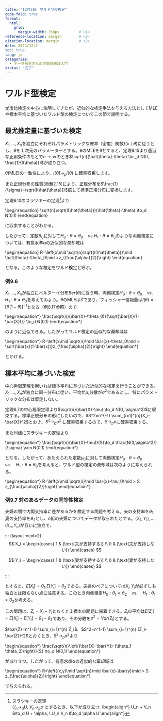 ```yaml
---
title: "12月3日　ワルド型の検定"
code-fold: true
format:
  html:
    grid:
      margin-width: 350px         # <1>
reference-location: margin        # <2>
citation-location: margin         # <2>
date: 2024/12/3
toc: true
lang: ja
categories:
  - データ解析のための数理統計入門
status: "完了"
---
```



# ワルド型検定


尤度比検定を中心に説明してきたが、近似的な検定手法を与える方法としてMLEや標本平均に基づいたワルド型の検定についてこの節で説明する。

## 最尤推定量に基づいた検定

$X_1,\dots,X_n$を独立にそれぞれパラメトリックな確率（密度）関数$f(x\mid \theta)$に従うとし、$\theta$を１次元のパラメーターとする。$\theta$のMLEを$\hat{\theta}$とすると、定理8.15より適当な正則条件のもとで$n \to \infty$のとき$\sqrt{n}(\hat{\theta}-\theta) \to _d N(0, \frac{1}{I(\theta)})$が成り立つ。

$\hat{\theta}$(MLE)の一致性により、$I(\hat{\theta}) \to_p I(\theta)$ に確率収束します。

また正規分布の性質(命題2.15)により、正規分布を$\frac{1}{\sigma}=\sqrt{I(\hat{\theta})}$倍して標準正規分布に変換します。

定理6.10のスラツキーの定理[^1]より

\begin{equation}
  \sqrt{n}\sqrt{I(\hat{\theta})}(\hat{\theta}-\theta) \to_d N(0,1) 
\end{equation}

に収束することがわかる。

[^1]: スラツキーの定理　<br> $U_n \to_d U$, $V_n \to_p \alpha$ とするとき、以下が成り立つ:
\begin{align*}
U_n + V_n &\to_d U + \alpha, \\
U_n V_n &\to_d \alpha U
\end{align*}

したがって、定数$\theta_0$に対して$H_0:\theta = \theta_0 \quad vs. H_1: \theta \neq \theta_0$のような両側検定については、有意水準$\alpha$の近似的な棄却域は

\begin{equation}
  R=\left\{x\mid \sqrt{n}\sqrt{I(\hat{\theta})}\mid \hat{\theta}-\theta_0\mid >z_{\frac{\alpha}{2}}\right\}
\end{equation}

となる。このような検定をワルド検定と呼ぶ。

### 例9.6

$X_1,\dots,X_n$が独立にベルヌーイ分布$Ber(\theta)$に従う時、両側検定$H_0:\theta=\theta_0 \quad vs. \quad H_1: \theta \neq \theta_0$を考えてみよう。$\theta$のMLEは$\bar{X}$であり、フィッシャー情報量は$I(\theta)=\left[\theta(1-\theta)\right]^{-1}$となる（例8.17参照）ので

\begin{equation*}
  \frac{\sqrt{n}(\bar{X}-\theta_0)}{\sqrt{\bar{X}(1-\bar{X})}} \to_d N(0,1)
\end{equation*}

のように近似できる。したがってワルド検定の近似的な棄却域は

\begin{equation*}
  R=\left\{x\mid \sqrt{n}\mid \bar{x}-\theta_0\mid > \sqrt{\bar{x}(1-\bar{x})}z_{\frac{\alpha}{2}}\right\}
\end{equation*}

とかける。

## 標本平均に基づいた検定


中心極限定理を用いれば標本平均に基づいた近似的な検定を行うことができる。$X_1,\dots,X_n$が独立に同一分布に従い、平均が$\mu$,分散が$\sigma^2$であるとし、特にパラメトリックな分布は仮定しない。


定理6.7の中心極限定理より$\sqrt{n}(\bar{X}-\mu) \to_d N(0, \sigma^2)$に収束する。標準正規分布の形にしたいので、$S^2=n^{-1} \sum_{i=1}^{n}(X_i-\bar{X})^2$とおき、$S^2 \to_p \sigma^2$ に確率収束するので、$S \to_p \sigma$に確率収束する。

また同様にスラツキーの定理より

\begin{equation*}
  \frac{\sqrt{n}(\bar{X}-\mu)}{S}\to_d  \frac{N(0,\sigma^2)}{\sigma} \sim N(0,1)
\end{equation*}

となる。したがって、あたえられた定数$\mu_0$に対して両側検定$H_0:\theta=\theta_0 \quad vs. \quad H_1: \theta \neq \theta_0$を考えると、ワルド型の検定の棄却域は次のように考えられる。


\begin{equation*}
  R=\left\{x\mid \sqrt{n}\mid \bar{x}-\mu_0\mid > S z_{\frac{\alpha}{2}}\right\}
\end{equation*}

### 例9.7 対のあるデータの同等性検定

夫婦の間で内閣支持率に差があるかを検定する問題を考える。夫の支持率を$\theta_1$,妻の支持率を$\theta_2$とし、$n$組の夫婦についてデータが取られたとする。$(X_1,Y_1),\dots,(X_n,Y_n)$が互いに独立で、


::: {layout-ncol=2}
$$
X_i =
\begin{cases}
1 & (\text{夫が支持する}) \\
0 & (\text{夫が支持しない})
\end{cases}
$$


$$
Y_i =
\begin{cases}
1 & (\text{妻が支持する}) \\
0 & (\text{妻が支持しない})
\end{cases}
$$

:::






とすると、$E[X_i]=\theta_1$,$E[Y_i]=\theta_2$である。夫婦のペアについては$X_i,Y_i$が必ずしも独立とは限らない点に注意する。このとき両側検定$H_0:\theta_1=\theta_2 \quad vs. \quad H_1: \theta_1 \neq \theta_2$を考える。

この問題は、$Z_i=X_i-Y_i$とおくと１標本の問題に帰着できる。$Z_i$の平均は$E[Z_i]=E[X_i]-E[Y_i]=\theta_1-\theta_2$であり、その分散を$\sigma^2=Var(Z_i)$とする。

$\bar{Z}=n^{-1} \sum_{i=1}^{n} Z_i$、$S^2=n^{-1} \sum_{i=1}^{n} (Z_i-\bar{Z})^2$とおくとき、$S^2 \to_p \sigma^2$より

\begin{equation*}
  \frac{\sqrt{n}\left\{(\bar{X}-\bar{Y})-(\theta_1-\theta_2)\right\}}{S} \to_d N(0,1)
\end{equation*}

が成り立つ。したがって、有意水準$\alpha$の近似的な棄却域は


\begin{equation*}
  R=\left\{(x,y)\mid \sqrt{n}\mid \bar{x}-\bar{y}\mid > S z_{\frac{\alpha}{2}}\right\}
\end{equation*}


で与えられる。

